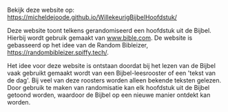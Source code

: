 Bekijk deze website op:
https://micheldejoode.github.io/WillekeurigBijbelHoofdstuk/

Deze website toont telkens gerandomiseerd een hoofdstuk uit de Bijbel. Hierbij wordt gebruik gemaakt van www.bible.com. De website is gebasseerd op het idee van de Random Bibleizer, https://randombibleizer.spiffy.tech/.

Het idee voor deze website is ontstaan doordat bij het lezen van de Bijbel vaak gebruikt gemaakt wordt van een Bijbel-leesrooster of een 'tekst van de dag'. Bij veel van deze roosters worden alleen bekende teksten gelezen. Door gebruik te maken van randomisatie kan elk hoofdstuk uit de Bijbel getoond worden, waardoor de Bijbel op een nieuwe manier ontdekt kan worden. 
